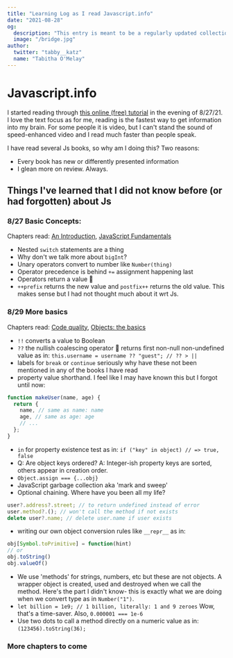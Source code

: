 ```yaml
---
title: "Learning Log as I read Javascript.info"
date: "2021-08-28"
og:
  description: "This entry is meant to be a regularly updated collection of notes and impressions as I read through Javascript.info."
  image: "/bridge.jpg"
author:
  twitter: "tabby__katz"
  name: "Tabitha O'Melay"
---
```


# Javascript.info

I started reading through [this online (free) tutorial](https://javascript.info/) in the evening of 8/27/21. I love the text focus as for me, reading is the fastest way to get information into my brain. For some people it is video, but I can't stand the sound of speed-enhanced video and I read much faster than people speak.

I have read several Js books, so why am I doing this? Two reasons:

- Every book has new or differently presented information
- I glean more on review. Always.

## Things I've learned that I did not know before (or had forgotten) about Js

### 8/27 Basic Concepts:

Chapters read: [An Introduction](https://javascript.info/getting-started), [JavaScript Fundamentals](https://javascript.info/first-steps)

- Nested `switch` statements are a thing
- Why don't we talk more about `bigInt`?
- Unary operators convert to number like `Number(thing)`
- Operator precedence is behind `+=` assignment happening last
- Operators return a value 🤯
- `++prefix` returns the new value and `postfix++` returns the old value. This makes sense but I had not thought much about it wrt Js.

### 8/29 More basics

Chapters read: [Code quality](https://javascript.info/code-quality), [Objects: the basics](https://javascript.info/object-basics)

- `!!` converts a value to Boolean
- `??` the nullish coalescing operator 🥰 returns first non-null non-undefined value as in:
  `this.username = username ?? "guest"; // ?? > ||`
- labels for `break` or `continue` seriously why have these not been mentioned in any of the books I have read
- property value shorthand. I feel like I may have known this but I forgot until now:

```js
function makeUser(name, age) {
  return {
    name, // same as name: name
    age, // same as age: age
    // ...
  };
}
```

- `in` for property existence test as in:
  `if ("key" in object) // => true, false`
- Q: Are object keys ordered? A: Integer-ish property keys are sorted, others appear in creation order.
- `Object.assign === {...obj}`
- JavaScript garbage collection aka 'mark and sweep'
- Optional chaining. Where have you been all my life?

```js
user?.address?.street; // to return undefined instead of error
user.method?.(); // won't call the method if not exists
delete user?.name; // delete user.name if user exists
```

- writing our own object conversion rules like `__repr__` as in:

```js
obj[Symbol.toPrimitive] = function(hint)
// or
obj.toString()
obj.valueOf()
```

- We use 'methods' for strings, numbers, etc but these are not objects. A wrapper object is created, used and destroyed when we call the method. Here's the part I didn't know- this is exactly what we are doing when we convert type as in `Number("1")`.
- `let billion = 1e9; // 1 billion, literally: 1 and 9 zeroes` Wow, that's a time-saver. Also, `0.000001 === 1e-6`
- Use two dots to call a method directly on a numeric value as in:
  `(123456).toString(36);`

### More chapters to come
